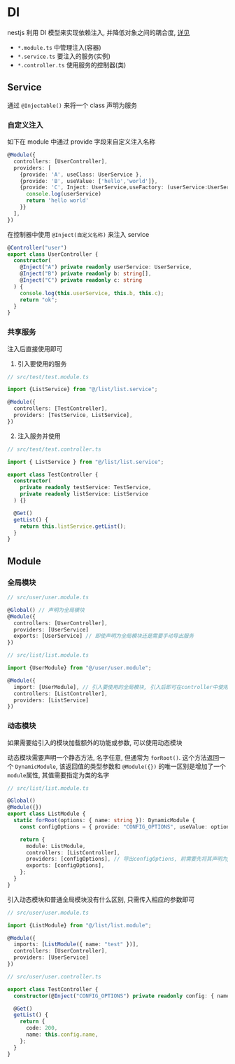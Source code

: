 # DI

nestjs 利用 DI 模型来实现依赖注入, 并降低对象之间的耦合度, [详见](../concept/ioc.md)

- `*.module.ts` 中管理注入(容器)
- `*.service.ts` 要注入的服务(实例)
- `*.controller.ts` 使用服务的控制器(类)

## Service

通过 `@Injectable()` 来将一个 class 声明为服务

### 自定义注入

如下在 module 中通过 provide 字段来自定义注入名称

```ts
@Module({
  controllers: [UserController],
  providers: [
    {provide: 'A', useClass: UserService },
    {provide: 'B', useValue: ['hello','world']},
    {provide: 'C', Inject: UserService,useFactory: (userService:UserService) => {
      console.log(userService)
      return 'hello world'
    }}
  ],
})
```

在控制器中使用 `@Inject(自定义名称)` 来注入 service

```ts
@Controller("user")
export class UserController {
  constructor(
    @Inject("A") private readonly userService: UserService,
    @Inject("B") private readonly b: string[],
    @Inject("C") private readonly c: string
  ) {
    console.log(this.userService, this.b, this.c);
    return "ok";
  }
}
```

### 共享服务

注入后直接使用即可

1. 引入要使用的服务

```ts
// src/test/test.module.ts

import {ListService} from "@/list/list.service";

@Module({
  controllers: [TestController],
  providers: [TestService, ListService],
})
```

2. 注入服务并使用

```ts
// src/test/test.controller.ts

import { ListService } from "@/list/list.service";

export class TestController {
  constructor(
    private readonly testService: TestService,
    private readonly listService: ListService
  ) {}

  @Get()
  getList() {
    return this.listService.getList();
  }
}
```

## Module

### 全局模块

```ts
// src/user/user.module.ts

@Global() // 声明为全局模块
@Module({
  controllers: [UserController],
  providers: [UserService]
  exports: [UserService] // 即使声明为全局模块还是需要手动导出服务
})
```

```ts
// src/list/list.module.ts

import {UserModule} from "@/user/user.module";

@Module({
  import: [UserModule], // 引入要使用的全局模块, 引入后即可在controller中使用
  controllers: [ListController],
  providers: [ListService]
})
```

### 动态模块

如果需要给引入的模块加载额外的功能或参数, 可以使用动态模块

动态模块需要声明一个静态方法, 名字任意, 但通常为 `forRoot()`. 这个方法返回一个 `DynamicModule`, 该返回值的类型参数和 `@Module({})` 的唯一区别是增加了一个`module`属性, 其值需要指定为类的名字

```ts
// src/list/list.module.ts

@Global()
@Module({})
export class ListModule {
  static forRoot(options: { name: string }): DynamicModule {
    const configOptions = { provide: "CONFIG_OPTIONS", useValue: options };

    return {
      module: ListModule,
      controllers: [ListController],
      providers: [configOptions], // 导出configOptions, 前需要先将其声明为providers, 否则不能导出
      exports: [configOptions],
    };
  }
}
```

引入动态模块和普通全局模块没有什么区别, 只需传入相应的参数即可

```ts
// src/user/user.module.ts

import {ListModule} from "@/list/list.module";

@Module({
  imports: [ListModule({ name: "test" })],
  controllers: [UserController],
  providers: [UserService]
})
```

```ts
// src/user/user.controller.ts

export class TestController {
  constructor(@Inject("CONFIG_OPTIONS") private readonly config: { name: string }) {}

  @Get()
  getList() {
    return {
      code: 200,
      name: this.config.name,
    };
  }
}
```
